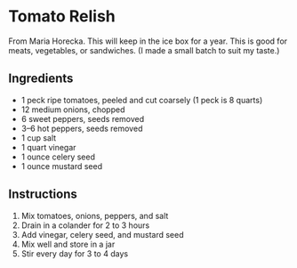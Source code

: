 # Tomato Relish

From Maria Horecka. This will keep in the ice box for a year. This is good for meats, vegetables, or sandwiches. (I made a small batch to suit my taste.)

## Ingredients

- 1 peck ripe tomatoes, peeled and cut coarsely (1 peck is 8 quarts)
- 12 medium onions, chopped
- 6 sweet peppers, seeds removed
- 3–6 hot peppers, seeds removed
- 1 cup salt
- 1 quart vinegar
- 1 ounce celery seed
- 1 ounce mustard seed

## Instructions

1. Mix tomatoes, onions, peppers, and salt
2. Drain in a colander for 2 to 3 hours
3. Add vinegar, celery seed, and mustard seed
4. Mix well and store in a jar
5. Stir every day for 3 to 4 days
